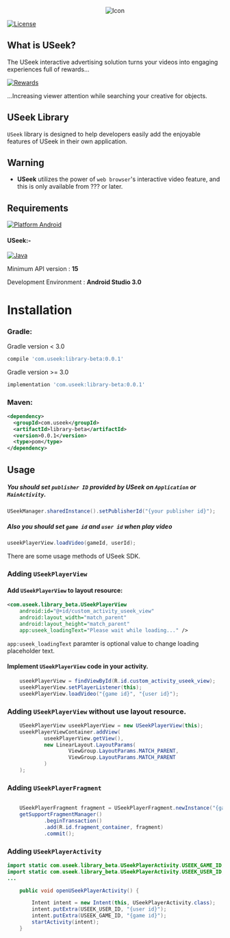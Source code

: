 <p align="center">
<img src="https://static1.squarespace.com/static/592df079893fc0e042b0e585/t/592df28c3e00be8e7a34d733/1498102982326/?format=1500w" alt="Icon"/>
</p>

[![License](https://img.shields.io/cocoapods/l/USeek.svg?style=flat)](http://cocoapods.org/pods/USeek)

## What is USeek?

The USeek interactive advertising solution turns your videos into engaging experiences full of rewards...

[![Rewards](https://static1.squarespace.com/static/592df079893fc0e042b0e585/t/59496cddbe6594e7cda66c6a/1497984245701/?format=1500w)](https://www.landing.useek.com/)

...Increasing viewer attention while searching your creative for objects.

## USeek Library

`USeek` library is designed to help developers easily add the enjoyable features of USeek in their own application.

## Warning

- **USeek** utilizes the power of `web browser`'s interactive video feature, and this is only available from ??? or later. 

## Requirements

[![Platform Android](https://img.shields.io/badge/Platform-Android-blue.svg?style=fla)]()

#### USeek:-
[![Java](https://img.shields.io/badge/Language-Java-blue.svg?style=flat)](https://java.com/en/)

Minimum API version : **15**

Development Environment : **Android Studio 3.0**

Installation
==========================

### Gradle:
Gradle version < 3.0
```groovy
compile 'com.useek:library-beta:0.0.1'
```

Gradle version >= 3.0
```groovy
implementation 'com.useek:library-beta:0.0.1'
```
### Maven:
```xml
<dependency>
  <groupId>com.useek</groupId>
  <artifactId>library-beta</artifactId>
  <version>0.0.1</version>
  <type>pom</type>
</dependency>
```

Usage
--------
##### You should set ```publisher ID``` provided by USeek on ```Application``` or ```MainActivity```.
```java
USeekManager.sharedInstance().setPublisherId("{your publisher id}");
```
##### Also you should set ```game id``` and ```user id``` when play video
```java
useekPlayerView.loadVideo(gameId, userId);
```

There are some usage methods of USeek SDK.

### Adding ```USeekPlayerView```
#### Add ```USeekPlayerView``` to layout resource:
```xml
<com.useek.library_beta.USeekPlayerView
    android:id="@+id/custom_activity_useek_view"
    android:layout_width="match_parent"
    android:layout_height="match_parent"
    app:useek_loadingText="Please wait while loading..." />
```
```app:useek_loadingText``` paramter is optional value to change loading placeholder text.

#### Implement ```USeekPlayerView``` code in your activity.
```java
    useekPlayerView = findViewById(R.id.custom_activity_useek_view);
    useekPlayerView.setPlayerListener(this);        
    useekPlayerView.loadVideo("{game id}", "{user id}");
 ```
 
### Adding ```USeekPlayerView``` without use layout resource.
```java
    USeekPlayerView useekPlayerView = new USeekPlayerView(this);
    useekPlayerViewContainer.addView(
            useekPlayerView.getView(),
            new LinearLayout.LayoutParams(
                    ViewGroup.LayoutParams.MATCH_PARENT,
                    ViewGroup.LayoutParams.MATCH_PARENT
            )
    );
```

### Adding ```USeekPlayerFragment```

```java

    USeekPlayerFragment fragment = USeekPlayerFragment.newInstance("{gameId}", "{userId}");
    getSupportFragmentManager()
            .beginTransaction()
            .add(R.id.fragment_container, fragment)
            .commit();

```

### Adding ```USeekPlayerActivity```

```java
import static com.useek.library_beta.USeekPlayerActivity.USEEK_GAME_ID;
import static com.useek.library_beta.USeekPlayerActivity.USEEK_USER_ID;
...

    public void openUSeekPlayerActivity() {

        Intent intent = new Intent(this, USeekPlayerActivity.class);
        intent.putExtra(USEEK_USER_ID, "{user id}");
        intent.putExtra(USEEK_GAME_ID, "{game id}");
        startActivity(intent);
    }

```
